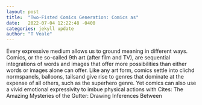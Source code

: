 ```yaml
---
layout: post
title:  "Two-Fisted Comics Generation: Comics as"
date:   2022-07-04 12:22:48 -0400
categories: jekyll update
author: "T Veale"
---
```

Every expressive medium allows us to ground meaning in different ways. Comics, or the so-called 9th art (after film and TV), are sequential integrations of words and images that offer more possibilities than either words or images alone can offer. Like any art form, comics settle into clichd normspanels, balloons, tailsand give rise to genres that dominate at the expense of all others, such as the superhero genre. Yet comics can also use a vivid emotional expressivity to imbue physical actions with 
Cites: The Amazing Mysteries of the Gutter: Drawing Inferences Between